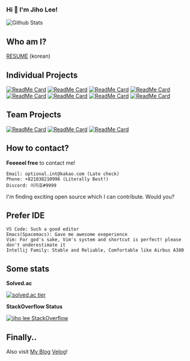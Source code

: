 ### Hi 👋 I'm Jiho Lee!

![Github Stats](https://github-readme-stats.vercel.app/api?username=DPS0340&show_icons=true&theme=dracula)

## Who am I?
[RESUME](https://www.notion.so/e9f68fa82a5d4bafba8b1e9e930d23a4) (korean)

## Individual Projects

[![ReadMe Card](https://github-readme-stats.vercel.app/api/pin/?username=dps0340&repo=nand2tetris&theme=dracula)](https://github.com/dps0340/nand2tetris) 
[![ReadMe Card](https://github-readme-stats.vercel.app/api/pin/?username=dps0340&repo=DoItDataRithm&theme=dracula)](https://github.com/DPS0340/DoItDataRithm) [![ReadMe Card](https://github-readme-stats.vercel.app/api/pin/?username=dps0340&repo=PLT&theme=dracula)](https://github.com/DPS0340/PLT)
[![ReadMe Card](https://github-readme-stats.vercel.app/api/pin/?username=dps0340&repo=YTStream&theme=dracula)](https://github.com/DPS0340/YTStream) [![ReadMe Card](https://github-readme-stats.vercel.app/api/pin/?username=dps0340&repo=TSP-Multithread&theme=dracula)](https://github.com/DPS0340/TSP-Multithread)
[![ReadMe Card](https://github-readme-stats.vercel.app/api/pin/?username=dps0340&repo=DQNDemo&theme=dracula)](https://github.com/DPS0340/DQNDemo) [![ReadMe Card](https://github-readme-stats.vercel.app/api/pin/?username=dps0340&repo=PublicDataAssignment&theme=dracula)](https://github.com/DPS0340/PublicDataAssignment) [![ReadMe Card](https://github-readme-stats.vercel.app/api/pin/?username=dps0340&repo=ExpoCrudBoard&theme=dracula)](https://github.com/DPS0340/ExpoCrudBoard)

## Team Projects

[![ReadMe Card](https://github-readme-stats.vercel.app/api/pin/?username=kpu-ksla&repo=attman&theme=dracula)](https://github.com/KPU-KSLA/attman)
[![ReadMe Card](https://github-readme-stats.vercel.app/api/pin/?username=kpu-ksla&repo=adminPage&theme=dracula)](https://github.com/KPU-KSLA/adminPage)
[![ReadMe Card](https://github-readme-stats.vercel.app/api/pin/?username=DPS0340&repo=DjangoCRUDBoard&theme=dracula)](https://github.com/DPS0340/DjangoCRUDBoard)


## How to contact?

**Feeeeel free** to contact me!

```
Email: optional.int@kakao.com (Late check)
Phone: +821038210996 (Literally Best!)
Discord: 이지호#9999
```

I'm finding exciting open source which I can contribute. Would you?

## Prefer IDE

```
VS Code: Such a good editor
Emacs(Spacemacs): Gave me awesome exeperience
Vim: For god's sake, Vim's system and shortcut is perfect! please don't underestimate it
Intellij Family: Stable and Reliable, Comfortable like Airbus A380
```


## Some stats

**Solved.ac**

[![solved.ac tier](http://mazassumnida.wtf/api/v2/generate_badge?boj=a891)](https://solved.ac/a891) 

**StackOverflow Status**

[![jiho lee StackOverflow](https://github-readme-stackoverflow.vercel.app/?userID=11853111)](https://stackoverflow.com/users/11853111/jiho-lee)


## Finally..

Also visit [My Blog](https://dps0340.github.io/) [Velog](https://velog.io/@dps0340)!
